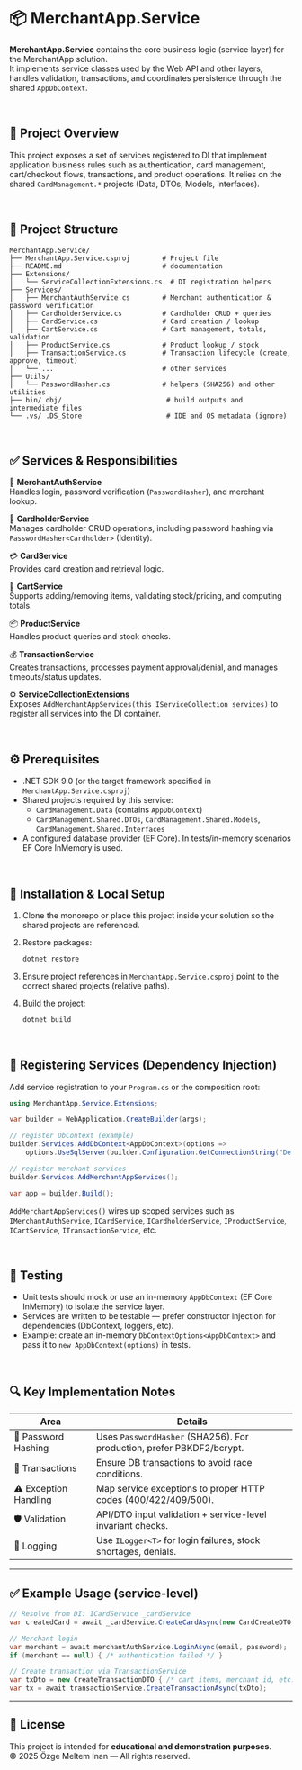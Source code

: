 # 📦 MerchantApp.Service

**MerchantApp.Service** contains the core business logic (service layer) for the MerchantApp solution.  
It implements service classes used by the Web API and other layers, handles validation, transactions, and coordinates persistence through the shared `AppDbContext`.

<br>

## 📂 Project Overview

This project exposes a set of services registered to DI that implement application business rules such as authentication, card management, cart/checkout flows, transactions, and product operations. It relies on the shared `CardManagement.*` projects (Data, DTOs, Models, Interfaces).

<br>

## 📂 Project Structure

```
MerchantApp.Service/
├── MerchantApp.Service.csproj        # Project file
├── README.md                         # documentation
├── Extensions/
│   └── ServiceCollectionExtensions.cs  # DI registration helpers
├── Services/
│   ├── MerchantAuthService.cs        # Merchant authentication & password verification
│   ├── CardholderService.cs          # Cardholder CRUD + queries
│   ├── CardService.cs                # Card creation / lookup
│   ├── CartService.cs                # Cart management, totals, validation
│   ├── ProductService.cs             # Product lookup / stock
│   ├── TransactionService.cs         # Transaction lifecycle (create, approve, timeout)
│   └── ...                           # other services
├── Utils/
│   └── PasswordHasher.cs             # helpers (SHA256) and other utilities
├── bin/ obj/                          # build outputs and intermediate files
└── .vs/ .DS_Store                     # IDE and OS metadata (ignore)
```

<br>

## ✅ Services & Responsibilities

🔐 **MerchantAuthService**  
  Handles login, password verification (`PasswordHasher`), and merchant lookup.  

👤 **CardholderService**  
  Manages cardholder CRUD operations, including password hashing via `PasswordHasher<Cardholder>` (Identity).  

💳 **CardService**  
  Provides card creation and retrieval logic.  

🛒 **CartService**  
  Supports adding/removing items, validating stock/pricing, and computing totals.  

📦 **ProductService**  
  Handles product queries and stock checks.  

💰 **TransactionService**  
  Creates transactions, processes payment approval/denial, and manages timeouts/status updates.  

⚙️ **ServiceCollectionExtensions**  
  Exposes `AddMerchantAppServices(this IServiceCollection services)` to register all services into the DI container.


<br>

## ⚙️ Prerequisites

- .NET SDK 9.0 (or the target framework specified in `MerchantApp.Service.csproj`)  
- Shared projects required by this service:
  - `CardManagement.Data` (contains `AppDbContext`)  
  - `CardManagement.Shared.DTOs`, `CardManagement.Shared.Models`, `CardManagement.Shared.Interfaces`  
- A configured database provider (EF Core). In tests/in-memory scenarios EF Core InMemory is used.

<br>

## 🔧 Installation & Local Setup

1. Clone the monorepo or place this project inside your solution so the shared projects are referenced.
2. Restore packages:
   ```bash
   dotnet restore
   ```
3. Ensure project references in `MerchantApp.Service.csproj` point to the correct shared projects (relative paths).

4. Build the project:
   ```bash
   dotnet build
   ```

<br>

## 🧩 Registering Services (Dependency Injection)

Add service registration to your `Program.cs` or the composition root:

```csharp
using MerchantApp.Service.Extensions;

var builder = WebApplication.CreateBuilder(args);

// register DbContext (example)
builder.Services.AddDbContext<AppDbContext>(options =>
    options.UseSqlServer(builder.Configuration.GetConnectionString("DefaultConnection")));

// register merchant services
builder.Services.AddMerchantAppServices();

var app = builder.Build();
```

`AddMerchantAppServices()` wires up scoped services such as `IMerchantAuthService`, `ICardService`, `ICardholderService`, `IProductService`, `ICartService`, `ITransactionService`, etc.

<br>

## 🧪 Testing

- Unit tests should mock or use an in-memory `AppDbContext` (EF Core InMemory) to isolate the service layer.
- Services are written to be testable — prefer constructor injection for dependencies (DbContext, loggers, etc).
- Example: create an in-memory `DbContextOptions<AppDbContext>` and pass it to `new AppDbContext(options)` in tests.

<br>

## 🔍 Key Implementation Notes

| Area                  | Details                                                                 |
|-----------------------|-------------------------------------------------------------------------|
| 🔑 Password Hashing   | Uses `PasswordHasher` (SHA256). For production, prefer PBKDF2/bcrypt.   |
| 🔄 Transactions       | Ensure DB transactions to avoid race conditions.                       |
| ⚠️ Exception Handling | Map service exceptions to proper HTTP codes (400/422/409/500).          |
| 🛡 Validation         | API/DTO input validation + service-level invariant checks.              |
| 📝 Logging            | Use `ILogger<T>` for login failures, stock shortages, denials.          |

---

## ✅ Example Usage (service-level)

```csharp
// Resolve from DI: ICardService _cardService
var createdCard = await _cardService.CreateCardAsync(new CardCreateDTO { /* ... */ });

// Merchant login
var merchant = await merchantAuthService.LoginAsync(email, password);
if (merchant == null) { /* authentication failed */ }

// Create transaction via TransactionService
var txDto = new CreateTransactionDTO { /* cart items, merchant id, etc. */ };
var tx = await transactionService.CreateTransactionAsync(txDto);
```

---

## 📜 License

This project is intended for **educational and demonstration purposes**.  
© 2025 Özge Meltem İnan — All rights reserved.


